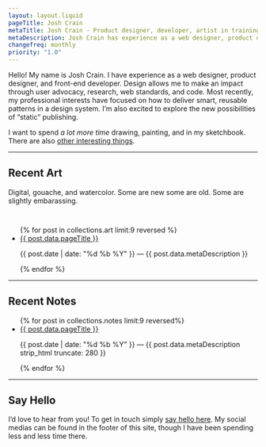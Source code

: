 ```yaml
---
layout: layout.liquid
pageTitle: Josh Crain
metaTitle: Josh Crain - Product designer, developer, artist in training
metaDescription: Josh Crain has experience as a web designer, product designer, and front-end developer. Design allows Josh to make an impact through user advocacy, research, web standards, and code.
changefreq: monthly
priority: "1.0"
---
```

<p class="text--larger"><span class="dropcap">H</span>ello! My name is Josh Crain. I have experience as a web designer, product designer, and front-end developer. Design allows me to make an impact through user advocacy, research, web standards, and code. Most recently, my professional interests have focused on how to deliver smart, reusable patterns in a design system. I’m also excited to explore the new possibilities of “static” publishing.</p>
<p class="text--larger">I want to spend <em>a lot more time</em> drawing, painting, and in my sketchbook. There are also <a href="/about/">other interesting things</a>.</p>

<hr>
 
## Recent Art
Digital, gouache, and watercolor. Some are new some are old. Some are slightly embarassing.

<ul class="flex--articles flex--articles--3" style="padding-top:2em;">
{% for post in collections.art limit:9 reversed %}
<li>    
    <a href="{{ post.url }}" class="text--larger"><!--<img class="lazy" data-src="{{post.data.metaImage}}" alt="Artwork {{ post.data.pageTitle }}">-->{{ post.data.pageTitle }}</a>
    <p><span class="text--secondary small-caps">{{ post.date | date: "%d %b %Y" }}</span> &mdash; {{ post.data.metaDescription }}</p>
</li>
{% endfor %} 
</ul>

<hr>

## Recent Notes
<ul class="list--articles">
{% for post in collections.notes limit:9 reversed%}
<li>    
    <a href="{{ post.url }}" class="text--larger">{{ post.data.pageTitle }}</a>
    <p><span class="text--secondary small-caps">{{ post.date | date: "%d %b %Y" }}</span> &mdash; {{ post.data.metaDescription strip_html truncate: 280 }}</p>
</li>
{% endfor %} 
</ul>

<hr>

## Say Hello
I’d love to hear from you! To get in touch simply [say hello here](/say-hello/). My social medias can be found in the footer of this site, though I have been spending less and less time there. 
